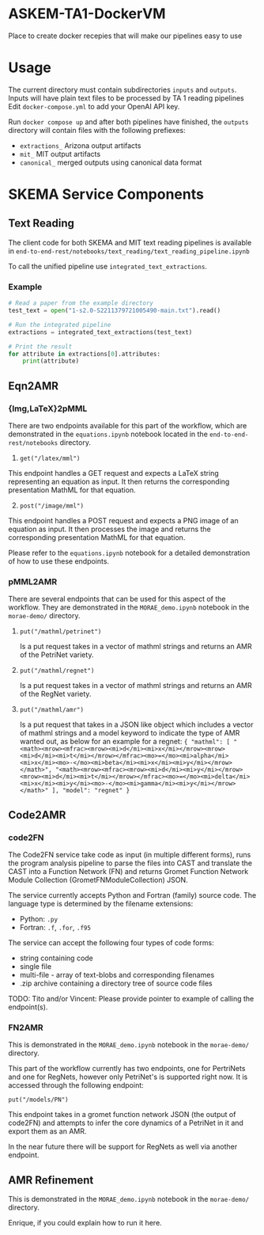# ASKEM-TA1-DockerVM
Place to create docker recepies that will make our pipelines easy to use

# Usage
The current directory must contain subdirectories `inputs` and `outputs`. Inputs will have plain text files to be processed by TA 1 reading pipelines
Edit `docker-compose.yml` to add your OpenAI API key.

Run `docker compose up` and after both pipelines have finished, the `outputs` directory will contain files with the following prefiexes:
- `extractions_` Arizona output artifacts
- `mit_` MIT output artifacts
- `canonical_` merged outputs using canonical data format

# SKEMA Service Components

## Text Reading

The client code for both SKEMA and MIT text reading pipelines is available in `end-to-end-rest/notebooks/text_reading/text_reading_pipeline.ipynb`

To call the unified pipeline use `integrated_text_extractions`.

### Example
```python
# Read a paper from the example directory
test_text = open("1-s2.0-S2211379721005490-main.txt").read()

# Run the integrated pipeline
extractions = integrated_text_extractions(test_text)

# Print the result
for attribute in extractions[0].attributes:
    print(attribute)
```

## Eqn2AMR

### {Img,LaTeX}2pMML

There are two endpoints available for this part of the workflow, which are demonstrated in the `equations.ipynb` notebook located in the `end-to-end-rest/notebooks` directory.

1. `get("/latex/mml")`

This endpoint handles a GET request and expects a LaTeX string representing an equation as input. It then returns the corresponding presentation MathML for that equation.

2. `post("/image/mml")`

This endpoint handles a POST request and expects a PNG image of an equation as input. It then processes the image and returns the corresponding presentation MathML for that equation.

Please refer to the `equations.ipynb` notebook for a detailed demonstration of how to use these endpoints.


### pMML2AMR

There are several endpoints that can be used for this aspect of the workflow. They are demonstrated in the `MORAE_demo.ipynb` notebook in the `morae-demo/` directory. 

1. `put("/mathml/petrinet")` 

	Is a put request takes in a vector of mathml strings and returns an AMR of the PetriNet variety. 
2. `put("/mathml/regnet")`

	Is a put request takes in a vector of mathml strings and returns an AMR of the RegNet variety.
	
3. `put("/mathml/amr")` 

	Is a put request that takes in a JSON like object which includes a vector of mathml strings and a model keyword to indicate the type of AMR wanted out, as below for an example for a regnet:
	`{
    "mathml": [
        "<math><mrow><mfrac><mrow><mi>d</mi><mi>x</mi></mrow><mrow><mi>d</mi><mi>t</mi></mrow></mfrac><mo>=</mo><mi>alpha</mi><mi>x</mi><mo>-</mo><mi>beta</mi><mi>x</mi><mi>y</mi></mrow></math>",
        "<math><mrow><mfrac><mrow><mi>d</mi><mi>y</mi></mrow><mrow><mi>d</mi><mi>t</mi></mrow></mfrac><mo>=</mo><mi>delta</mi><mi>x</mi><mi>y</mi><mo>-</mo><mi>gamma</mi><mi>y</mi></mrow></math>"
    ],
    "model": "regnet"
}`


## Code2AMR

### code2FN

The Code2FN service take code as input (in multiple different forms), runs the program analysis pipeline to parse the files into CAST and translate the CAST into a Function Network (FN) and returns Gromet Function Network Module Collection (GrometFNModuleCollection) JSON.

The service currently accepts Python and Fortran (family) source code. The language type is determined by the filename extensions:

- Python: `.py`
- Fortran: `.f`, `.for`, `.f95`

The service can accept the following four types of code forms:

- string containing code
- single file
- multi-file - array of text-blobs and corresponding filenames
- .zip archive containing a directory tree of source code files

TODO: Tito and/or Vincent: Please provide pointer to example of calling the endpoint(s).

### FN2AMR

This is demonstrated in the `MORAE_demo.ipynb` notebook in the `morae-demo/` directory.

This part of the workflow currently has two endpoints, one for PertriNets and one for RegNets, however only PetriNet's is supported right now. It is accessed through the following endpoint: 

`put("/models/PN")`

This endpoint takes in a gromet function network JSON (the output of code2FN) and attempts to infer the core dynamics of a PetriNet in it and export them as an AMR. 

In the near future there will be support for RegNets as well via another endpoint.

## AMR Refinement

This is demonstrated in the `MORAE_demo.ipynb` notebook in the `morae-demo/` directory.

Enrique, if you could explain how to run it here. 
